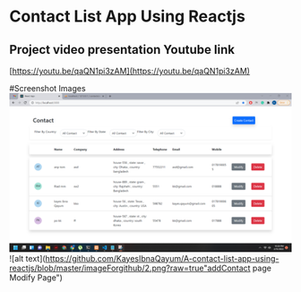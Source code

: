 # Contact List App Using Reactjs

## Project video presentation Youtube link
[https://youtu.be/qaQN1pi3zAM](https://youtu.be/qaQN1pi3zAM)

#Screenshot Images
![alt text](https://github.com/KayesIbnaQayum/A-contact-list-app-using-reactjs/blob/master/imageForgithub/1.png?raw=true"Home")
![alt text](https://github.com/KayesIbnaQayum/A-contact-list-app-using-reactjs/blob/master/imageForgithub/2.png?raw=true"addContact page Modify Page")

